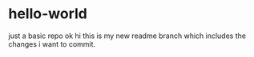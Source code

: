 # hello-world
just a basic repo
ok hi this is my new readme branch which includes the changes i want to commit.
